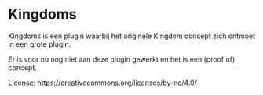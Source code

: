 # Kingdoms
Kingdoms is een plugin waarbij het originele Kingdom concept zich ontmoet in een grote plugin.

Er is voor nu nog niet aan deze plugin gewerkt en het is een (proof of) concept.

License: https://creativecommons.org/licenses/by-nc/4.0/
